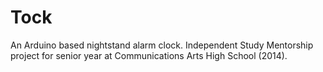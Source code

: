 Tock
====

An Arduino based nightstand alarm clock. Independent Study Mentorship project for senior year at Communications Arts High School (2014).
